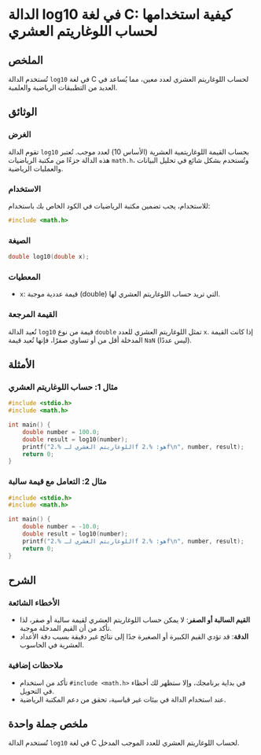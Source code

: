 <!--
Meta Description: # الدالة log10 في لغة C: كيفية استخدامها لحساب اللوغاريتم العشري ## الملخص تُستخدم الدالة `log10` في لغة C لحساب اللوغاريتم العشري لعدد معين، مما يُسا...
Meta Keywords: اللوغاريتم, العشري, log10, double, الدالة
-->

# الدالة log10 في لغة C: كيفية استخدامها لحساب اللوغاريتم العشري

## الملخص
تُستخدم الدالة `log10` في لغة C لحساب اللوغاريتم العشري لعدد معين، مما يُساعد في العديد من التطبيقات الرياضية والعلمية.

## الوثائق
### الغرض
تقوم الدالة `log10` بحساب القيمة اللوغاريتمية العشرية (الأساس 10) لعدد موجب. تُعتبر هذه الدالة جزءًا من مكتبة الرياضيات `math.h`، وتُستخدم بشكل شائع في تحليل البيانات والعمليات الرياضية.

### الاستخدام
للاستخدام، يجب تضمين مكتبة الرياضيات في الكود الخاص بك باستخدام:
```c
#include <math.h>
```

### الصيغة
```c
double log10(double x);
```

### المعطيات
- `x`: قيمة عددية موجبة (double) التي تريد حساب اللوغاريتم العشري لها.

### القيمة المرجعة
تُعيد الدالة `log10` قيمة من نوع `double` تمثل اللوغاريتم العشري للعدد `x`. إذا كانت القيمة المدخلة أقل من أو تساوي صفرًا، فإنها تُعيد قيمة `NaN` (ليس عددًا).

## الأمثلة
### مثال 1: حساب اللوغاريتم العشري
```c
#include <stdio.h>
#include <math.h>

int main() {
    double number = 100.0;
    double result = log10(number);
    printf("اللوغاريتم العشري لـ %.2f هو: %.2f\n", number, result);
    return 0;
}
```

### مثال 2: التعامل مع قيمة سالبة
```c
#include <stdio.h>
#include <math.h>

int main() {
    double number = -10.0;
    double result = log10(number);
    printf("اللوغاريتم العشري لـ %.2f هو: %.2f\n", number, result);
    return 0;
}
```

## الشرح
### الأخطاء الشائعة
- **القيم السالبة أو الصفر**: لا يمكن حساب اللوغاريتم العشري لقيمة سالبة أو صفر، لذا تأكد من أن القيم المدخلة موجبة.
- **الدقة**: قد تؤدي القيم الكبيرة أو الصغيرة جدًا إلى نتائج غير دقيقة بسبب دقة الأعداد العشرية في الحاسوب.

### ملاحظات إضافية
- تأكد من استخدام `#include <math.h>` في بداية برنامجك، وإلا ستظهر لك أخطاء في التحويل.
- عند استخدام الدالة في بيئات غير قياسية، تحقق من دعم المكتبة الرياضية.

## ملخص جملة واحدة
تُستخدم الدالة `log10` في لغة C لحساب اللوغاريتم العشري للعدد الموجب المدخل.